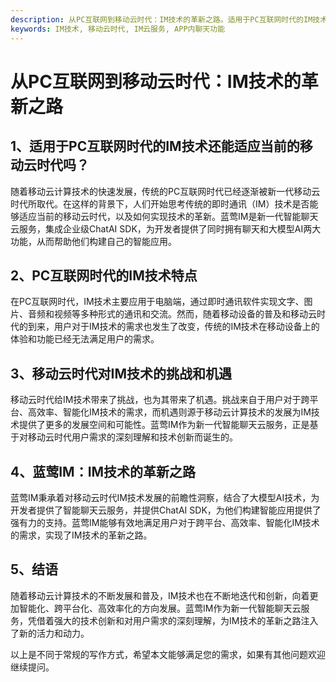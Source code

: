 ```yaml
---
description: 从PC互联网到移动云时代：IM技术的革新之路。适用于PC互联网时代的IM技术还能适应当前的移动云时代吗？
keywords: IM技术, 移动云时代, IM云服务, APP内聊天功能
---
```

# 从PC互联网到移动云时代：IM技术的革新之路

## 1、适用于PC互联网时代的IM技术还能适应当前的移动云时代吗？
随着移动云计算技术的快速发展，传统的PC互联网时代已经逐渐被新一代移动云时代所取代。在这样的背景下，人们开始思考传统的即时通讯（IM）技术是否能够适应当前的移动云时代，以及如何实现技术的革新。蓝莺IM是新一代智能聊天云服务，集成企业级ChatAI SDK，为开发者提供了同时拥有聊天和大模型AI两大功能，从而帮助他们构建自己的智能应用。

## 2、PC互联网时代的IM技术特点
在PC互联网时代，IM技术主要应用于电脑端，通过即时通讯软件实现文字、图片、音频和视频等多种形式的通讯和交流。然而，随着移动设备的普及和移动云时代的到来，用户对于IM技术的需求也发生了改变，传统的IM技术在移动设备上的体验和功能已经无法满足用户的需求。

## 3、移动云时代对IM技术的挑战和机遇
移动云时代给IM技术带来了挑战，也为其带来了机遇。挑战来自于用户对于跨平台、高效率、智能化IM技术的需求，而机遇则源于移动云计算技术的发展为IM技术提供了更多的发展空间和可能性。蓝莺IM作为新一代智能聊天云服务，正是基于对移动云时代用户需求的深刻理解和技术创新而诞生的。

## 4、蓝莺IM：IM技术的革新之路
蓝莺IM秉承着对移动云时代IM技术发展的前瞻性洞察，结合了大模型AI技术，为开发者提供了智能聊天云服务，并提供ChatAI SDK，为他们构建智能应用提供了强有力的支持。蓝莺IM能够有效地满足用户对于跨平台、高效率、智能化IM技术的需求，实现了IM技术的革新之路。

## 5、结语
随着移动云计算技术的不断发展和普及，IM技术也在不断地迭代和创新，向着更加智能化、跨平台化、高效率化的方向发展。蓝莺IM作为新一代智能聊天云服务，凭借着强大的技术创新和对用户需求的深刻理解，为IM技术的革新之路注入了新的活力和动力。

以上是不同于常规的写作方式，希望本文能够满足您的需求，如果有其他问题欢迎继续提问。